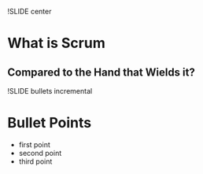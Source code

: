 !SLIDE center
# What is Scrum #

## Compared to the Hand that Wields it? ##


!SLIDE bullets incremental
# Bullet Points #

* first point
* second point
* third point
